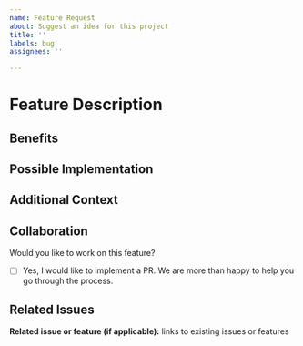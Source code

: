```yaml
---
name: Feature Request
about: Suggest an idea for this project
title: ''
labels: bug
assignees: ''

---
```


# Feature Description

<!-- A clear and concise description of what the feature is and what problem it solves -->

## Benefits

<!-- Explain the benefits and why this feature should be added -->

## Possible Implementation

<!-- If you have any suggestions on how to implement this feature, provide details here -->

## Additional Context

<!-- Add any other context or screenshots about the feature request here -->

## Collaboration

Would you like to work on this feature?
- [ ] Yes, I would like to implement a PR. We are more than happy to help you go through the process.

## Related Issues

**Related issue or feature (if applicable):** links to existing issues or features
